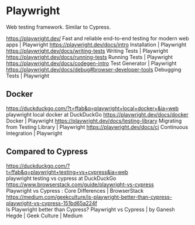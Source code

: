 # Playwright

Web testing framework. Similar to Cypress. 

https://playwright.dev/
Fast and reliable end-to-end testing for modern web apps | Playwright
https://playwright.dev/docs/intro
Installation | Playwright
https://playwright.dev/docs/writing-tests
Writing Tests | Playwright
https://playwright.dev/docs/running-tests
Running Tests | Playwright
https://playwright.dev/docs/codegen-intro
Test Generator | Playwright
https://playwright.dev/docs/debug#browser-developer-tools
Debugging Tests | Playwright

## Docker

https://duckduckgo.com/?t=ffab&q=playwright+local+docker+&ia=web
playwright local docker at DuckDuckGo
https://playwright.dev/docs/docker
Docker | Playwright
https://playwright.dev/docs/testing-library
Migrating from Testing Library | Playwright
https://playwright.dev/docs/ci
Continuous Integration | Playwright

## Compared to Cypress

https://duckduckgo.com/?t=ffab&q=playwright+testing+vs+cypress&ia=web  
playwright testing vs cypress at DuckDuckGo  
https://www.browserstack.com/guide/playwright-vs-cypress  
Playwright vs Cypress : Core Differences | BrowserStack  
https://medium.com/geekculture/is-playwright-better-than-cypress-playwright-vs-cypress-151bd65a224f  
Is Playwright better than Cypress? Playwright vs Cypress | by Ganesh Hegde | Geek Culture | Medium  

